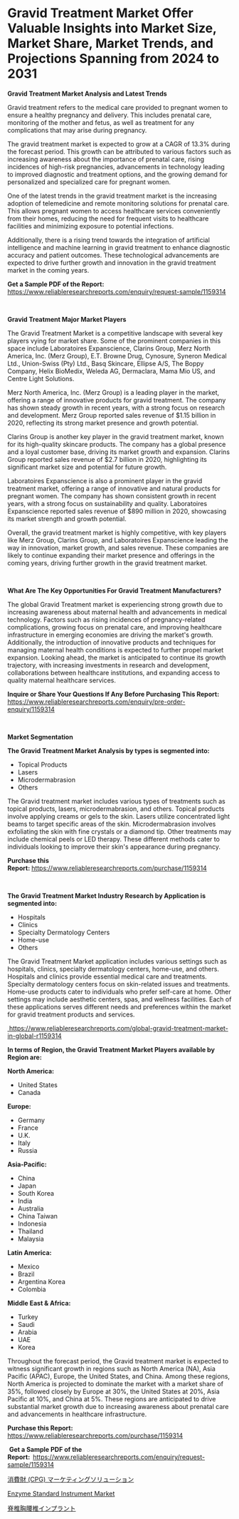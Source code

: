 <p><h1>Gravid Treatment Market Offer Valuable Insights into Market Size, Market Share, Market Trends, and Projections Spanning from 2024 to 2031</h1></p><p><strong>Gravid Treatment Market Analysis and Latest Trends</strong></p>
<p><p>Gravid treatment refers to the medical care provided to pregnant women to ensure a healthy pregnancy and delivery. This includes prenatal care, monitoring of the mother and fetus, as well as treatment for any complications that may arise during pregnancy.</p><p>The gravid treatment market is expected to grow at a CAGR of 13.3% during the forecast period. This growth can be attributed to various factors such as increasing awareness about the importance of prenatal care, rising incidences of high-risk pregnancies, advancements in technology leading to improved diagnostic and treatment options, and the growing demand for personalized and specialized care for pregnant women.</p><p>One of the latest trends in the gravid treatment market is the increasing adoption of telemedicine and remote monitoring solutions for prenatal care. This allows pregnant women to access healthcare services conveniently from their homes, reducing the need for frequent visits to healthcare facilities and minimizing exposure to potential infections.</p><p>Additionally, there is a rising trend towards the integration of artificial intelligence and machine learning in gravid treatment to enhance diagnostic accuracy and patient outcomes. These technological advancements are expected to drive further growth and innovation in the gravid treatment market in the coming years.</p></p>
<p><strong>Get a Sample PDF of the Report:&nbsp;</strong> <a href="https://www.reliableresearchreports.com/enquiry/request-sample/1159314">https://www.reliableresearchreports.com/enquiry/request-sample/1159314</a></p>
<p>&nbsp;</p>
<p><strong>Gravid Treatment Major Market Players</strong></p>
<p><p>The Gravid Treatment Market is a competitive landscape with several key players vying for market share. Some of the prominent companies in this space include Laboratoires Expanscience, Clarins Group, Merz North America, Inc. (Merz Group), E.T. Browne Drug, Cynosure, Syneron Medical Ltd., Union-Swiss (Pty) Ltd., Basq Skincare, Ellipse A/S, The Boppy Company, Helix BioMedix, Weleda AG, Dermaclara, Mama Mio US, and Centre Light Solutions.</p><p>Merz North America, Inc. (Merz Group) is a leading player in the market, offering a range of innovative products for gravid treatment. The company has shown steady growth in recent years, with a strong focus on research and development. Merz Group reported sales revenue of $1.15 billion in 2020, reflecting its strong market presence and growth potential.</p><p>Clarins Group is another key player in the gravid treatment market, known for its high-quality skincare products. The company has a global presence and a loyal customer base, driving its market growth and expansion. Clarins Group reported sales revenue of $2.7 billion in 2020, highlighting its significant market size and potential for future growth.</p><p>Laboratoires Expanscience is also a prominent player in the gravid treatment market, offering a range of innovative and natural products for pregnant women. The company has shown consistent growth in recent years, with a strong focus on sustainability and quality. Laboratoires Expanscience reported sales revenue of $890 million in 2020, showcasing its market strength and growth potential.</p><p>Overall, the gravid treatment market is highly competitive, with key players like Merz Group, Clarins Group, and Laboratoires Expanscience leading the way in innovation, market growth, and sales revenue. These companies are likely to continue expanding their market presence and offerings in the coming years, driving further growth in the gravid treatment market.</p></p>
<p>&nbsp;</p>
<p><strong>What Are The Key Opportunities For Gravid Treatment Manufacturers?</strong></p>
<p><p>The global Gravid Treatment market is experiencing strong growth due to increasing awareness about maternal health and advancements in medical technology. Factors such as rising incidences of pregnancy-related complications, growing focus on prenatal care, and improving healthcare infrastructure in emerging economies are driving the market's growth. Additionally, the introduction of innovative products and techniques for managing maternal health conditions is expected to further propel market expansion. Looking ahead, the market is anticipated to continue its growth trajectory, with increasing investments in research and development, collaborations between healthcare institutions, and expanding access to quality maternal healthcare services.</p></p>
<p><strong>Inquire or Share Your Questions If Any Before Purchasing This Report:</strong> <a href="https://www.reliableresearchreports.com/enquiry/pre-order-enquiry/1159314">https://www.reliableresearchreports.com/enquiry/pre-order-enquiry/1159314</a></p>
<p>&nbsp;</p>
<p><strong>Market Segmentation</strong></p>
<p><strong>The Gravid Treatment Market Analysis by types is segmented into:</strong></p>
<p><ul><li>Topical Products</li><li>Lasers</li><li>Microdermabrasion</li><li>Others</li></ul></p>
<p><p>The Gravid treatment market includes various types of treatments such as topical products, lasers, microdermabrasion, and others. Topical products involve applying creams or gels to the skin. Lasers utilize concentrated light beams to target specific areas of the skin. Microdermabrasion involves exfoliating the skin with fine crystals or a diamond tip. Other treatments may include chemical peels or LED therapy. These different methods cater to individuals looking to improve their skin's appearance during pregnancy.</p></p>
<p><strong>Purchase this Report:&nbsp;</strong><a href="https://www.reliableresearchreports.com/purchase/1159314">https://www.reliableresearchreports.com/purchase/1159314</a></p>
<p>&nbsp;</p>
<p><strong>The Gravid Treatment Market Industry Research by Application is segmented into:</strong></p>
<p><ul><li>Hospitals</li><li>Clinics</li><li>Specialty Dermatology Centers</li><li>Home-use</li><li>Others</li></ul></p>
<p><p>The Gravid Treatment Market application includes various settings such as hospitals, clinics, specialty dermatology centers, home-use, and others. Hospitals and clinics provide essential medical care and treatments. Specialty dermatology centers focus on skin-related issues and treatments. Home-use products cater to individuals who prefer self-care at home. Other settings may include aesthetic centers, spas, and wellness facilities. Each of these applications serves different needs and preferences within the market for gravid treatment products and services.</p></p>
<p><a href="https://www.reliableresearchreports.com/global-gravid-treatment-market-in-global-r1159314">&nbsp;https://www.reliableresearchreports.com/global-gravid-treatment-market-in-global-r1159314</a></p>
<p><strong>In terms of Region, the Gravid Treatment Market Players available by Region are:</strong></p>
<p>
    <p> <strong> North America: </strong>
        <ul>
            <li>United States</li>
            <li>Canada</li>
        </ul>
        </p> 
    <p> <strong> Europe: </strong>
        <ul>
            <li>Germany</li>
            <li>France</li>
            <li>U.K.</li>
            <li>Italy</li>
            <li>Russia</li>
        </ul>
        </p> 
    <p> <strong> Asia-Pacific: </strong>
        <ul>
            <li>China</li>
            <li>Japan</li>
            <li>South Korea</li>
            <li>India</li>
            <li>Australia</li>
            <li>China Taiwan</li>
            <li>Indonesia</li>
            <li>Thailand</li>
            <li>Malaysia</li>
        </ul>
        </p> 
    <p> <strong> Latin America: </strong>
        <ul>
            <li>Mexico</li>
            <li>Brazil</li>
            <li>Argentina Korea</li>
            <li>Colombia</li>
        </ul>
        </p> 
    <p> <strong> Middle East & Africa: </strong>
        <ul>
            <li>Turkey</li>
            <li>Saudi</li>
            <li>Arabia</li>
            <li>UAE</li>
            <li>Korea</li>
        </ul>
    </p>
    </p>
<p><p>Throughout the forecast period, the Gravid treatment market is expected to witness significant growth in regions such as North America (NA), Asia Pacific (APAC), Europe, the United States, and China. Among these regions, North America is projected to dominate the market with a market share of 35%, followed closely by Europe at 30%, the United States at 20%, Asia Pacific at 10%, and China at 5%. These regions are anticipated to drive substantial market growth due to increasing awareness about prenatal care and advancements in healthcare infrastructure.</p></p>
<p><strong>Purchase this Report: </strong><a href="https://www.reliableresearchreports.com/purchase/1159314">https://www.reliableresearchreports.com/purchase/1159314</a></p>
<p>&nbsp;<strong>Get a Sample PDF of the Report:&nbsp;&nbsp;</strong><a href="https://www.reliableresearchreports.com/enquiry/request-sample/1159314">https://www.reliableresearchreports.com/enquiry/request-sample/1159314</a></p>
<p><strong></strong></p>
<p><p><a href="https://medium.com/@cielostamm/%E6%B6%88%E8%B2%BB%E8%B2%A1-cpg-%E3%83%9E%E3%83%BC%E3%82%B1%E3%83%86%E3%82%A3%E3%83%B3%E3%82%B0%E3%82%BD%E3%83%AA%E3%83%A5%E3%83%BC%E3%82%B7%E3%83%A7%E3%83%B3%E5%B8%82%E5%A0%B4%E3%81%AE%E3%82%B5%E3%82%A4%E3%82%BA-cagr-%E3%83%88%E3%83%AC%E3%83%B3%E3%83%892024%E5%B9%B4%E3%81%8B%E3%82%892030%E5%B9%B4%E3%81%BE%E3%81%A7-2c449187df68">消費財 (CPG) マーケティングソリューション</a></p><p><a href="https://github.com/nicoletavirag/Market-Research-Report-List-3/blob/main/enzyme-standard-instrument-market.md">Enzyme Standard Instrument Market</a></p><p><a href="https://github.com/AaronVargas43/Market-Research-Report-List-1/blob/main/320444288532.md">脊椎胸腰椎インプラント</a></p></p>